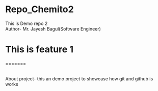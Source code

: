 # Repo_Chemito2
This is Demo repo 2
<br>
Author- Mr. Jayesh Bagul(Software Engineer)

# This is feature 1



=======



<br>
About project- this an demo project to showcase how git and github is works


